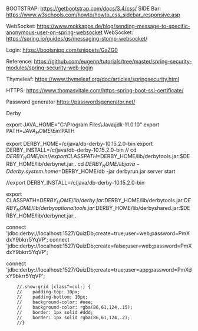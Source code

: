 BOOTSTRAP: https://getbootstrap.com/docs/3.4/css/
SIDE Bar: https://www.w3schools.com/howto/howto_css_sidebar_responsive.asp

WebSocket: https://www.mokkapps.de/blog/sending-message-to-specific-anonymous-user-on-spring-websocket
WebSocket: https://spring.io/guides/gs/messaging-stomp-websocket/

Login: https://bootsnipp.com/snippets/GaZG0


Reference: https://github.com/eugenp/tutorials/tree/master/spring-security-modules/spring-security-web-login


Thymeleaf: https://www.thymeleaf.org/doc/articles/springsecurity.html

HTTPS: https://www.thomasvitale.com/https-spring-boot-ssl-certificate/

Password generator
https://passwordsgenerator.net/



Derby


export JAVA_HOME="C:\Program Files\Java\jdk-11.0.10"
export PATH=$JAVA_HOME/bin:$PATH


export DERBY_HOME=/c/java/db-derby-10.15.2.0-bin
export DERBY_INSTALL=/c/java/db-derby-10.15.2.0-bin
// cd $DERBY_HOME/bin
// export CLASSPATH=$DERBY_HOME/lib/derbytools.jar:$DERBY_HOME/lib/derbynet.jar:.
cd $DERBY_HOME/lib
java -Dderby.system.home=$DERBY_HOME/db -jar derbyrun.jar server start

//export DERBY_INSTALL=/c/java/db-derby-10.15.2.0-bin



export CLASSPATH=$DERBY_HOME/lib/derby.jar:$DERBY_HOME/lib/derbytools.jar:$DERBY_HOME/lib/derbyoptionaltools.jar:$DERBY_HOME/lib/derbyshared.jar:$DERBY_HOME/lib/derbynet.jar:.

connect 'jdbc:derby://localhost:1527/QuizDb;create=true;user=web;password=PmXdxY9bkrr5YqVP';
connect 'jdbc:derby://localhost:1527/QuizDb;create=false;user=web;password=PmXdxY9bkrr5YqVP';


connect 'jdbc:derby://localhost:1527/QuizDb;create=true;user=app;password=PmXdxY9bkrr5YqVP';


        //.show-grid [class^=col-] {
        //    padding-top: 10px;
        //    padding-bottom: 10px;
        //    background-color: #eee;
        //    background-color: rgba(86,61,124,.15);
        //    border: 1px solid #ddd;
        //    border: 1px solid rgba(86,61,124,.2);
        //}
